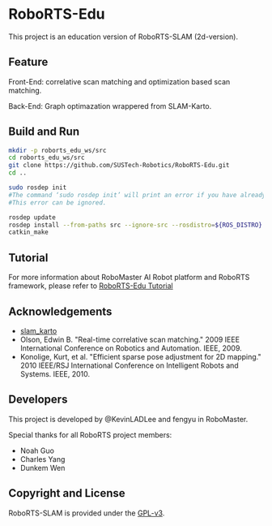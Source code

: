# RoboRTS-Edu
This project is an education version of RoboRTS-SLAM (2d-version).

## Feature

Front-End: correlative scan matching and optimization based scan matching.

Back-End: Graph optimazation wrappered from SLAM-Karto.

## Build and Run

```bash
mkdir -p roborts_edu_ws/src
cd roborts_edu_ws/src
git clone https://github.com/SUSTech-Robotics/RoboRTS-Edu.git
cd ..

sudo rosdep init
#The command ‘sudo rosdep init’ will print an error if you have already executed it since installing ROS. 
#This error can be ignored.

rosdep update
rosdep install --from-paths src --ignore-src --rosdistro=${ROS_DISTRO} -y
catkin_make

```

## Tutorial

For more information about RoboMaster AI Robot platform and RoboRTS framework, please refer to [RoboRTS-Edu Tutorial](https://sustech-robotics.github.io/RoboRTS-Edu-Tutorial/#/)

## Acknowledgements

* [slam_karto](http://wiki.ros.org/slam_karto)
* Olson, Edwin B. "Real-time correlative scan matching." 2009 IEEE International Conference on Robotics and Automation. IEEE, 2009.
* Konolige, Kurt, et al. "Efficient sparse pose adjustment for 2D mapping." 2010 IEEE/RSJ International Conference on Intelligent Robots and Systems. IEEE, 2010.


## Developers

This project is developed by @KevinLADLee and fengyu in RoboMaster. 

Special thanks for all RoboRTS project members: 
* Noah Guo
* Charles Yang
* Dunkem Wen

## Copyright and License

RoboRTS-SLAM is provided under the [GPL-v3](COPYING).


